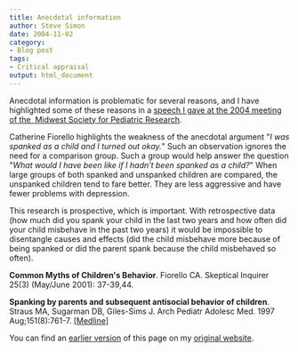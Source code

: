 ```yaml
---
title: Anecdotal information
author: Steve Simon
date: 2004-11-02
category:
- Blog post
tags:
- Critical appraisal
output: html_document
---
```

Anecdotal information is problematic for several reasons, and I have
highlighted some of these reasons in a [speech I gave at the 2004
meeting of the  Midwest Society for Pediatric
Research](GoldStandard.html).

Catherine Fiorello highlights the weakness of the anecdotal argument
\"*I was spanked as a child and I turned out okay.*\" Such an
observation ignores the need for a comparison group. Such a group would
help answer the question \"*What would I have been like if I hadn\'t
been spanked as a child?*\" When large groups of both spanked and
unspanked children are compared, the unspanked children tend to fare
better. They are less aggressive and have fewer problems with
depression.

This research is prospective, which is important. With retrospective
data (how much did you spank your child in the last two years and how
often did your child misbehave in the past two years) it would be
impossible to disentangle causes and effects (did the child misbehave
more because of being spanked or did the parent spank because the child
misbehaved so often).

**Common Myths of Children\'s Behavior**. Fiorello CA. Skeptical
Inquirer 25(3) (May/June 2001): 37-39,44.

**Spanking by parents and subsequent antisocial behavior of children**.
Straus MA, Sugarman DB, Giles-Sims J. Arch Pediatr Adolesc Med. 1997
Aug;151(8):761-7.
[\[Medline\]](http://www.ncbi.nlm.nih.gov/entrez/query.fcgi?cmd=Retrieve&db=pubmed&dopt=Abstract&list_uids=9265876)

You can find an [earlier version](http://www.pmean.com/04/AnecdotalInformation.html) of this page on my [original website](http://www.pmean.com/original_site.html).
